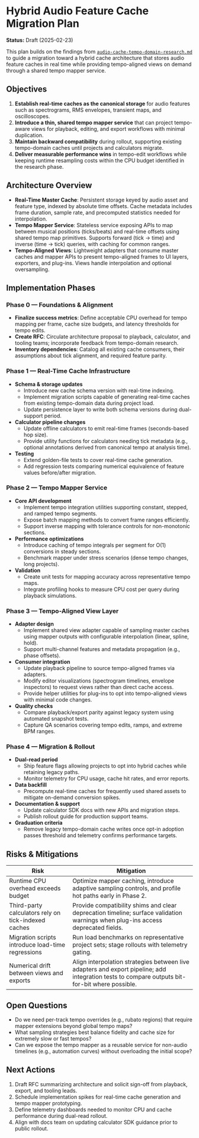 # Hybrid Audio Feature Cache Migration Plan

**Status:** Draft (2025-02-23)

This plan builds on the findings from [`audio-cache-tempo-domain-research.md`](./audio-cache-tempo-domain-research.md) to guide a migration toward a hybrid cache architecture that stores audio feature caches in real time while providing tempo-aligned views on demand through a shared tempo mapper service.

## Objectives

1. **Establish real-time caches as the canonical storage** for audio features such as spectrograms, RMS envelopes, transient maps, and oscilloscopes.
2. **Introduce a thin, shared tempo mapper service** that can project tempo-aware views for playback, editing, and export workflows with minimal duplication.
3. **Maintain backward compatibility** during rollout, supporting existing tempo-domain caches until projects and calculators migrate.
4. **Deliver measurable performance wins** in tempo-edit workflows while keeping runtime resampling costs within the CPU budget identified in the research phase.

## Architecture Overview

- **Real-Time Master Cache**: Persistent storage keyed by audio asset and feature type, indexed by absolute time offsets. Cache metadata includes frame duration, sample rate, and precomputed statistics needed for interpolation.
- **Tempo Mapper Service**: Stateless service exposing APIs to map between musical positions (ticks/beats) and real-time offsets using shared tempo map primitives. Supports forward (tick → time) and inverse (time → tick) queries, with caching for common ranges.
- **Tempo-Aligned Views**: Lightweight adapters that consume master caches and mapper APIs to present tempo-aligned frames to UI layers, exporters, and plug-ins. Views handle interpolation and optional oversampling.

## Implementation Phases

### Phase 0 — Foundations & Alignment

- **Finalize success metrics**: Define acceptable CPU overhead for tempo mapping per frame, cache size budgets, and latency thresholds for tempo edits.
- **Create RFC**: Circulate architecture proposal to playback, calculator, and tooling teams; incorporate feedback from tempo-domain research.
- **Inventory dependencies**: Catalog all existing cache consumers, their assumptions about tick alignment, and required feature parity.

### Phase 1 — Real-Time Cache Infrastructure

- **Schema & storage updates**
  - Introduce new cache schema version with real-time indexing.
  - Implement migration scripts capable of generating real-time caches from existing tempo-domain data during project load.
  - Update persistence layer to write both schema versions during dual-support period.
- **Calculator pipeline changes**
  - Update offline calculators to emit real-time frames (seconds-based hop size).
  - Provide utility functions for calculators needing tick metadata (e.g., optional annotations derived from canonical tempo at analysis time).
- **Testing**
  - Extend golden-file tests to cover real-time cache generation.
  - Add regression tests comparing numerical equivalence of feature values before/after migration.

### Phase 2 — Tempo Mapper Service

- **Core API development**
  - Implement tempo integration utilities supporting constant, stepped, and ramped tempo segments.
  - Expose batch mapping methods to convert frame ranges efficiently.
  - Support inverse mapping with tolerance controls for non-monotonic sections.
- **Performance optimizations**
  - Introduce caching of tempo integrals per segment for O(1) conversions in steady sections.
  - Benchmark mapper under stress scenarios (dense tempo changes, long projects).
- **Validation**
  - Create unit tests for mapping accuracy across representative tempo maps.
  - Integrate profiling hooks to measure CPU cost per query during playback simulations.

### Phase 3 — Tempo-Aligned View Layer

- **Adapter design**
  - Implement shared view adapter capable of sampling master caches using mapper outputs with configurable interpolation (linear, spline, hold).
  - Support multi-channel features and metadata propagation (e.g., phase offsets).
- **Consumer integration**
  - Update playback pipeline to source tempo-aligned frames via adapters.
  - Modify editor visualizations (spectrogram timelines, envelope inspectors) to request views rather than direct cache access.
  - Provide helper utilities for plug-ins to opt into tempo-aligned views with minimal code changes.
- **Quality checks**
  - Compare playback/export parity against legacy system using automated snapshot tests.
  - Capture QA scenarios covering tempo edits, ramps, and extreme BPM ranges.

### Phase 4 — Migration & Rollout

- **Dual-read period**
  - Ship feature flags allowing projects to opt into hybrid caches while retaining legacy paths.
  - Monitor telemetry for CPU usage, cache hit rates, and error reports.
- **Data backfill**
  - Precompute real-time caches for frequently used shared assets to mitigate on-demand conversion spikes.
- **Documentation & support**
  - Update calculator SDK docs with new APIs and migration steps.
  - Publish rollout guide for production support teams.
- **Graduation criteria**
  - Remove legacy tempo-domain cache writes once opt-in adoption passes threshold and telemetry confirms performance targets.

## Risks & Mitigations

| Risk | Mitigation |
| --- | --- |
| Runtime CPU overhead exceeds budget | Optimize mapper caching, introduce adaptive sampling controls, and profile hot paths early in Phase 2. |
| Third-party calculators rely on tick-indexed caches | Provide compatibility shims and clear deprecation timeline; surface validation warnings when plug-ins access deprecated fields. |
| Migration scripts introduce load-time regressions | Run load benchmarks on representative project sets; stage rollouts with telemetry gating. |
| Numerical drift between views and exports | Align interpolation strategies between live adapters and export pipeline; add integration tests to compare outputs bit-for-bit where possible. |

## Open Questions

- Do we need per-track tempo overrides (e.g., rubato regions) that require mapper extensions beyond global tempo maps?
- What sampling strategies best balance fidelity and cache size for extremely slow or fast tempos?
- Can we expose the tempo mapper as a reusable service for non-audio timelines (e.g., automation curves) without overloading the initial scope?

## Next Actions

1. Draft RFC summarizing architecture and solicit sign-off from playback, export, and tooling leads.
2. Schedule implementation spikes for real-time cache generation and tempo mapper prototyping.
3. Define telemetry dashboards needed to monitor CPU and cache performance during dual-read rollout.
4. Align with docs team on updating calculator SDK guidance prior to public rollout.
